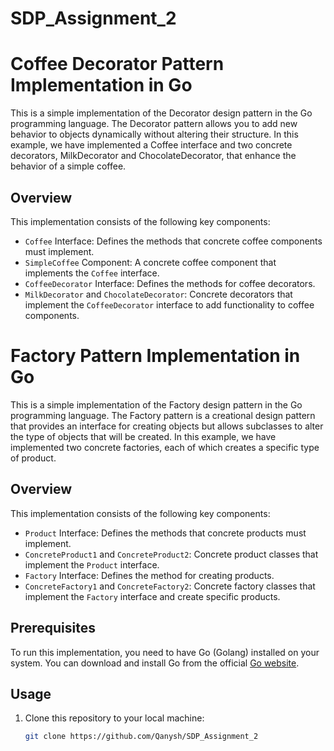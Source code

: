 # SDP_Assignment_2
# Coffee Decorator Pattern Implementation in Go

This is a simple implementation of the Decorator design pattern in the Go programming language. The Decorator pattern allows you to add new behavior to objects dynamically without altering their structure. In this example, we have implemented a Coffee interface and two concrete decorators, MilkDecorator and ChocolateDecorator, that enhance the behavior of a simple coffee.

## Overview

This implementation consists of the following key components:

- `Coffee` Interface: Defines the methods that concrete coffee components must implement.
- `SimpleCoffee` Component: A concrete coffee component that implements the `Coffee` interface.
- `CoffeeDecorator` Interface: Defines the methods for coffee decorators.
- `MilkDecorator` and `ChocolateDecorator`: Concrete decorators that implement the `CoffeeDecorator` interface to add functionality to coffee components.


# Factory Pattern Implementation in Go

This is a simple implementation of the Factory design pattern in the Go programming language. The Factory pattern is a creational design pattern that provides an interface for creating objects but allows subclasses to alter the type of objects that will be created. In this example, we have implemented two concrete factories, each of which creates a specific type of product.

## Overview

This implementation consists of the following key components:

- `Product` Interface: Defines the methods that concrete products must implement.
- `ConcreteProduct1` and `ConcreteProduct2`: Concrete product classes that implement the `Product` interface.
- `Factory` Interface: Defines the method for creating products.
- `ConcreteFactory1` and `ConcreteFactory2`: Concrete factory classes that implement the `Factory` interface and create specific products.

## Prerequisites

To run this implementation, you need to have Go (Golang) installed on your system. You can download and install Go from the official [Go website](https://golang.org/dl/).

## Usage

1. Clone this repository to your local machine:

   ```bash
   git clone https://github.com/Qanysh/SDP_Assignment_2

